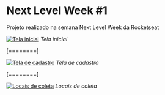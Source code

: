 # Next Level Week #1
Projeto realizado na semana Next Level Week da Rocketseat

[![Tela inicial](https://i.imgur.com/XR4bbVj.png "Tela inicial")](https://i.imgur.com/XR4bbVj.png "Tela inicial")
*Tela inicial*

[========]

[![Tela de cadastro](https://i.imgur.com/UXIXOOs.gif "Tela de cadastro")](https://i.imgur.com/UXIXOOs.gif "Tela de cadastro")
*Tela de cadastro*


[========]

[![Locais de coleta](https://i.imgur.com/Ev3iYO7.png "Locais de coleta")](https://i.imgur.com/Ev3iYO7.png "Locais de coleta")
*Locais de coleta*
